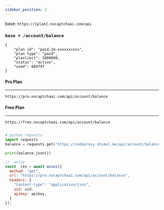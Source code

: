 ```yaml
---
sidebar_position: 3
---
```


base: `https://{plan}.nocaptchaai.com/api`

### `base + /account/balance`

```
{
    "plan id": "paid-1m-xxxxxxxxxx",
    "plan type": "paid",
    "planlimit": 1000000,
    "status": "active",
    "used": 689797
}
```

#### Pro Plan
---

```
https://pro.nocaptchaai.com/api/account/balance
```

#### Free Plan
---

```
https://free.nocaptchaai.com/api/account/balance
```

```py

# python requests
import requests
balance = requests.get('https://codeproxy.shimul.me/api/account/balance', headers={'uid': '', 'apikey': ''})

print(balance.json())

```

```js
//  axios
const  res = await axios({
  method: "get",
  url: "https://pro.nocaptchaai.com/api/account/balance",
  headers: {
    "Content-type": "application/json",
    uid: uid,
    apikey: apikey,
  }
});

```